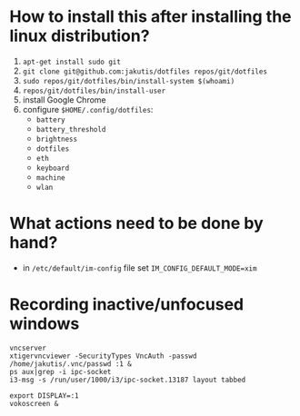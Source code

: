 # How to install this after installing the linux distribution?

1. `apt-get install sudo git`
2. `git clone git@github.com:jakutis/dotfiles repos/git/dotfiles`
3. `sudo repos/git/dotfiles/bin/install-system $(whoami)`
4. `repos/git/dotfiles/bin/install-user`
5. install Google Chrome
6. configure `$HOME/.config/dotfiles`:
   - `battery`
   - `battery_threshold`
   - `brightness`
   - `dotfiles`
   - `eth`
   - `keyboard`
   - `machine`
   - `wlan`

# What actions need to be done by hand?

- in `/etc/default/im-config` file set `IM_CONFIG_DEFAULT_MODE=xim`

# Recording inactive/unfocused windows

```
vncserver
xtigervncviewer -SecurityTypes VncAuth -passwd /home/jakutis/.vnc/passwd :1 &
ps aux|grep -i ipc-socket
i3-msg -s /run/user/1000/i3/ipc-socket.13187 layout tabbed

export DISPLAY=:1
vokoscreen &
```